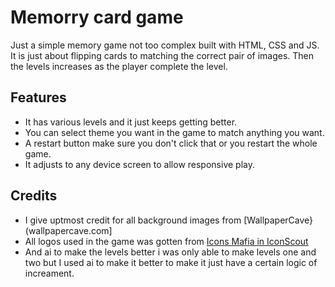# Memorry card game

Just a simple memory game not too complex built with HTML, CSS and JS. It is just about flipping cards to matching the correct pair of images. Then the levels increases as the player complete the level.

## Features

- It has various levels and it just keeps getting better.
- You can select theme you want in the game to match anything you want.
- A restart button make sure you don't click that or you restart the whole game.
- It adjusts to any device screen to allow responsive play.

## Credits
- I give uptmost credit for all background images from [WallpaperCave}(wallpapercave.com]
- All logos used in the game was gotten from [Icons Mafia in IconScout](https://iconscout.com/contributors/icon-mafia)
- And ai to make the levels better i was only able to make levels one and two but I used ai to make it better to make it just have a certain logic of increament.